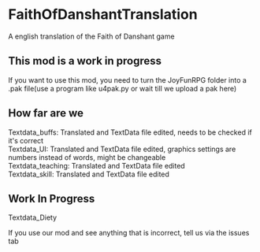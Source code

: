 # FaithOfDanshantTranslation
A english translation of the Faith of Danshant game


## This mod is a work in progress
If you want to use this mod, you need to turn the JoyFunRPG folder into a .pak file(use a program like u4pak.py or wait till we upload a pak here)

## How far are we
Textdata_buffs: Translated and TextData file edited, needs to be checked if it's correct</br>
Textdata_UI: Translated and TextData file edited, graphics settings are numbers instead of words, might be changeable</br>
Textdata_teaching: Translated and TextData file edited</br>
Textdata_skill: Translated and TextData file edited</br>

## Work In Progress
Textdata_Diety

If you use our mod and see anything that is incorrect, tell us via the issues tab
